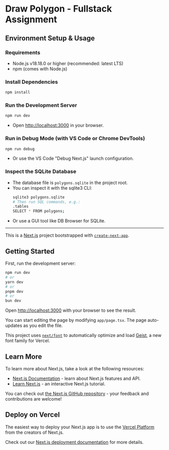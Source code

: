# Draw Polygon - Fullstack Assignment

## Environment Setup & Usage

### Requirements

- Node.js v18.18.0 or higher (recommended: latest LTS)
- npm (comes with Node.js)

### Install Dependencies

```bash
npm install
```

### Run the Development Server

```bash
npm run dev
```

- Open [http://localhost:3000](http://localhost:3000) in your browser.

### Run in Debug Mode (with VS Code or Chrome DevTools)

```bash
npm run debug
```

- Or use the VS Code "Debug Next.js" launch configuration.

### Inspect the SQLite Database

- The database file is `polygons.sqlite` in the project root.
- You can inspect it with the sqlite3 CLI:
  ```bash
  sqlite3 polygons.sqlite
  # Then run SQL commands, e.g.:
  .tables
  SELECT * FROM polygons;
  ```
- Or use a GUI tool like DB Browser for SQLite.

---

This is a [Next.js](https://nextjs.org) project bootstrapped with [`create-next-app`](https://nextjs.org/docs/app/api-reference/cli/create-next-app).

## Getting Started

First, run the development server:

```bash
npm run dev
# or
yarn dev
# or
pnpm dev
# or
bun dev
```

Open [http://localhost:3000](http://localhost:3000) with your browser to see the result.

You can start editing the page by modifying `app/page.tsx`. The page auto-updates as you edit the file.

This project uses [`next/font`](https://nextjs.org/docs/app/building-your-application/optimizing/fonts) to automatically optimize and load [Geist](https://vercel.com/font), a new font family for Vercel.

## Learn More

To learn more about Next.js, take a look at the following resources:

- [Next.js Documentation](https://nextjs.org/docs) - learn about Next.js features and API.
- [Learn Next.js](https://nextjs.org/learn) - an interactive Next.js tutorial.

You can check out [the Next.js GitHub repository](https://github.com/vercel/next.js) - your feedback and contributions are welcome!

## Deploy on Vercel

The easiest way to deploy your Next.js app is to use the [Vercel Platform](https://vercel.com/new?utm_medium=default-template&filter=next.js&utm_source=create-next-app&utm_campaign=create-next-app-readme) from the creators of Next.js.

Check out our [Next.js deployment documentation](https://nextjs.org/docs/app/building-your-application/deploying) for more details.
